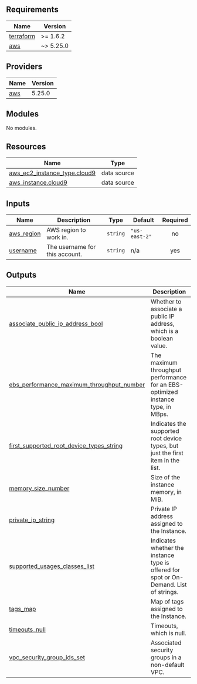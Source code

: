 <!-- BEGIN_TF_DOCS -->
## Requirements

| Name | Version |
|------|---------|
| <a name="requirement_terraform"></a> [terraform](#requirement\_terraform) | >= 1.6.2 |
| <a name="requirement_aws"></a> [aws](#requirement\_aws) | ~> 5.25.0 |

## Providers

| Name | Version |
|------|---------|
| <a name="provider_aws"></a> [aws](#provider\_aws) | 5.25.0 |

## Modules

No modules.

## Resources

| Name | Type |
|------|------|
| [aws_ec2_instance_type.cloud9](https://registry.terraform.io/providers/hashicorp/aws/latest/docs/data-sources/ec2_instance_type) | data source |
| [aws_instance.cloud9](https://registry.terraform.io/providers/hashicorp/aws/latest/docs/data-sources/instance) | data source |

## Inputs

| Name | Description | Type | Default | Required |
|------|-------------|------|---------|:--------:|
| <a name="input_aws_region"></a> [aws\_region](#input\_aws\_region) | AWS region to work in. | `string` | `"us-east-2"` | no |
| <a name="input_username"></a> [username](#input\_username) | The username for this account. | `string` | n/a | yes |

## Outputs

| Name | Description |
|------|-------------|
| <a name="output_associate_public_ip_address_bool"></a> [associate\_public\_ip\_address\_bool](#output\_associate\_public\_ip\_address\_bool) | Whether to associate a public IP address, which is a boolean value. |
| <a name="output_ebs_performance_maximum_throughput_number"></a> [ebs\_performance\_maximum\_throughput\_number](#output\_ebs\_performance\_maximum\_throughput\_number) | The maximum throughput performance for an EBS-optimized instance type, in MBps. |
| <a name="output_first_supported_root_device_types_string"></a> [first\_supported\_root\_device\_types\_string](#output\_first\_supported\_root\_device\_types\_string) | Indicates the supported root device types, but just the first item in the list. |
| <a name="output_memory_size_number"></a> [memory\_size\_number](#output\_memory\_size\_number) | Size of the instance memory, in MiB. |
| <a name="output_private_ip_string"></a> [private\_ip\_string](#output\_private\_ip\_string) | Private IP address assigned to the Instance. |
| <a name="output_supported_usages_classes_list"></a> [supported\_usages\_classes\_list](#output\_supported\_usages\_classes\_list) | Indicates whether the instance type is offered for spot or On-Demand. List of strings. |
| <a name="output_tags_map"></a> [tags\_map](#output\_tags\_map) | Map of tags assigned to the Instance. |
| <a name="output_timeouts_null"></a> [timeouts\_null](#output\_timeouts\_null) | Timeouts, which is null. |
| <a name="output_vpc_security_group_ids_set"></a> [vpc\_security\_group\_ids\_set](#output\_vpc\_security\_group\_ids\_set) | Associated security groups in a non-default VPC. |
<!-- END_TF_DOCS -->